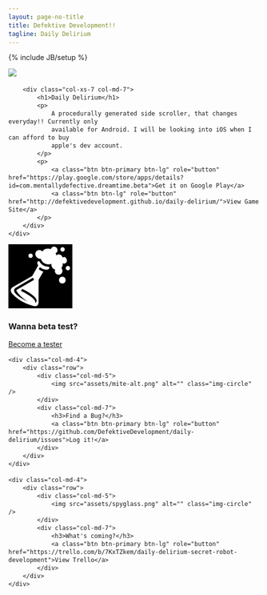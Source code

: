 ```yaml
---
layout: page-no-title
title: Defektive Development!!
tagline: Daily Delirium
---
```

{% include JB/setup %}

<div class="jumbotron">
    <div class="row">
        <div class="col-xs-5 col-md-5">
            <a href="#" class="thumbnail">
            <img src="{{ site.url }}/../assets/daily-delirium/level-end.png" />
            </a>
        </div>

        <div class="col-xs-7 col-md-7">
            <h1>Daily Delirium</h1>
            <p>
                A procedurally generated side scroller, that changes everyday!! Currently only
                available for Android. I will be looking into iOS when I can afford to buy
                apple's dev account.
            </p>
            <p>
                <a class="btn btn-primary btn-lg" role="button" href="https://play.google.com/store/apps/details?id=com.mentallydefective.dreamtime.beta">Get it on Google Play</a>
                <a class="btn btn-lg" role="button" href="http://defektivedevelopment.github.io/daily-delirium/">View Game Site</a>
            </p>
        </div>
    </div>
</div>


<div class="row">
    <div class="col-md-4">
        <div class="row">
            <div class="col-md-5">
                <img src="assets/fizzing-flask.png" alt="" class="img-circle" />
            </div>
            <div class="col-md-7">
                <h3>Wanna beta test?</h3>
                <a class="btn btn-primary btn-lg" role="button" href="https://plus.google.com/u/0/communities/101377362410558937167">Become a tester</a>
            </div>
        </div>
    </div>

    <div class="col-md-4">
        <div class="row">
            <div class="col-md-5">
                <img src="assets/mite-alt.png" alt="" class="img-circle" />
            </div>
            <div class="col-md-7">
                <h3>Find a Bug?</h3>
                <a class="btn btn-primary btn-lg" role="button" href="https://github.com/DefektiveDevelopment/daily-delirium/issues">Log it!</a>
            </div>
        </div>
    </div>

    <div class="col-md-4">
        <div class="row">
            <div class="col-md-5">
                <img src="assets/spyglass.png" alt="" class="img-circle" />
            </div>
            <div class="col-md-7">
                <h3>What's coming?</h3>
                <a class="btn btn-primary btn-lg" role="button" href="https://trello.com/b/7KxTZkem/daily-delirium-secret-robot-development">View Trello</a>
            </div>
        </div>
    </div>
</div>
